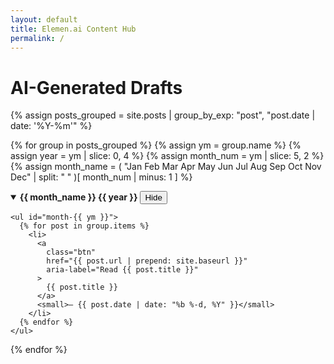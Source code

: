 ```yaml
---
layout: default
title: Elemen.ai Content Hub
permalink: /
---
```


# AI-Generated Drafts

{% assign posts_grouped = site.posts | group_by_exp: "post", "post.date | date: '%Y-%m'" %}

{% for group in posts_grouped %}
  {% assign ym = group.name %}
  {% assign year = ym | slice: 0, 4 %}
  {% assign month_num = ym | slice: 5, 2 %}
  {% assign month_name = ( "Jan Feb Mar Apr May Jun Jul Aug Sep Oct Nov Dec" | split: " " )[ month_num | minus: 1 ] %}

  <details class="month-group" open>
    <summary>
      <strong>{{ month_name }} {{ year }}</strong>
      <button
        type="button"
        class="toggle-btn"
        aria-expanded="true"
        aria-controls="month-{{ ym }}"
      >
        Hide
      </button>
    </summary>

    <ul id="month-{{ ym }}">
      {% for post in group.items %}
        <li>
          <a
            class="btn"
            href="{{ post.url | prepend: site.baseurl }}"
            aria-label="Read {{ post.title }}"
          >
            {{ post.title }}
          </a>
          <small>— {{ post.date | date: "%b %-d, %Y" }}</small>
        </li>
      {% endfor %}
    </ul>
  </details>
{% endfor %}

